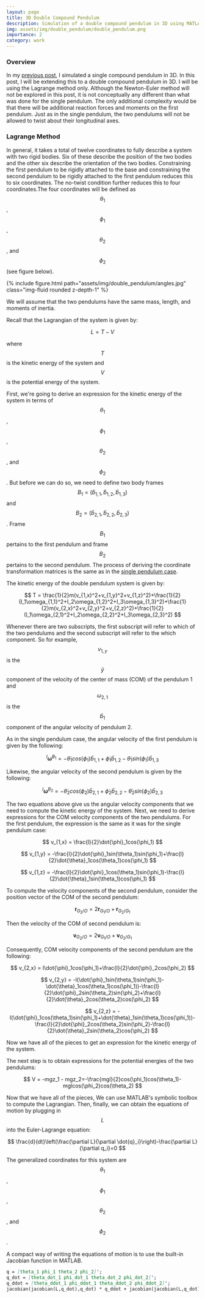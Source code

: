 ```yaml
---
layout: page
title: 3D Double Compound Pendulum
description: Simulation of a double compound pendulum in 3D using MATLAB.
img: assets/img/double_pendulum/double_pendulum.png
importance: 2
category: work
---
```

### Overview
In my <a href="https://jinhyunpark2459.github.io/projects/single_pendulum/">previous post</a>, I simulated a single compound pendulum in 3D. In this post, I will be extending this to a double compound pendulum in 3D. I will be using the Lagrange method only. Although the Newton-Euler method will not be explored in this post, it is not conceptually any different than what was done for the single pendulum. The only additional complexity would be that there will be additional reaction forces and moments on the first pendulum. Just as in the single pendulum, the two pendulums will not be allowed to twist about their longitudinal axes.

### Lagrange Method
In general, it takes a total of twelve coordinates to fully describe a system with two rigid bodies. Six of these describe the position of the two bodies and the other six describe the orientation of the two bodies. Constraining the first pendulum to be rigidly attached to the base and constraining the second pendulum to be rigidly attached to the first pendulum reduces this to six coordinates. The no-twist condition further reduces this to four coordinates.The four coordinates will be defined as $$\theta_1$$, $$\phi_1$$, $$\theta_2$$, and $$\phi_2$$ (see figure below).

<div class="row justify-content-sm-center">
    <div class="col-sm-8 mt-3 mt-md-0">
        {% include figure.html path="assets/img/double_pendulum/angles.jpg" class="img-fluid rounded z-depth-1" %}
    </div>
</div>

We will assume that the two pendulums have the same mass, length, and moments of inertia.

Recall that the Lagrangian of the system is given by:

$$
L = T - V
$$

where $$T$$ is the kinetic energy of the system and $$V$$ is the potential energy of the system.

First, we're going to derive an expression for the kinetic energy of the system in terms of $$\theta_1$$, $$\phi_1$$, $$\theta_2$$, and $$\phi_2$$. But before we can do so, we need to define two body frames $$B_1=(\hat{b}_{1,1},\hat{b}_{1,2},\hat{b}_{1,3})$$ and $$B_2=(\hat{b}_{2,1},\hat{b}_{2,2},\hat{b}_{2,3})$$. Frame $$B_1$$ pertains to the first pendulum and frame $$B_2$$ pertains to the second pendulum. The process of deriving the coordinate transformation matrices is the same as in the <a href="https://jinhyunpark2459.github.io/projects/single_pendulum/">single pendulum case</a>.

The kinetic energy of the double pendulum system is given by:

$$
T = \frac{1}{2}m(v_{1,x}^2+v_{1,y}^2+v_{1,z}^2)+\frac{1}{2}(I_1\omega_{1,1}^2+I_2\omega_{1,2}^2+I_3\omega_{1,3}^2)+\frac{1}{2}m(v_{2,x}^2+v_{2,y}^2+v_{2,z}^2)+\frac{1}{2}(I_1\omega_{2,1}^2+I_2\omega_{2,2}^2+I_3\omega_{2,3}^2)
$$

Whenever there are two subscripts, the first subscript will refer to which of the two pendulums and the second subscript will refer to the which component. So for example, $$v_{1,y}$$ is the $$\hat{y}$$ component of the velocity of the center of mass (COM) of the pendulum 1 and $$\omega_{2,1}$$ is the $$\hat{b}_1$$ component of the angular velocity of pendulum 2.

As in the single pendulum case, the angular velocity of the first pendulum is given by the following:

$$
{}^I\mathbf{\omega}^{B_1}=-\dot{\theta}_1cos(\phi_1)\hat{b}_{1,1}+\dot{\phi}_1\hat{b}_{1,2}-\dot{\theta}_1sin(\phi_1)\hat{b}_{1,3}
$$

Likewise, the angular velocity of the second pendulum is given by the following:

$$
{}^I\mathbf{\omega}^{B_2}=-\dot{\theta}_2cos(\phi_2)\hat{b}_{2,1}+\dot{\phi}_2\hat{b}_{2,2}-\dot{\theta}_2sin(\phi_2)\hat{b}_{2,3}
$$

The two equations above give us the angular velocity components that we need to compute the kinetic energy of the system. Next, we need to derive expressions for the COM velocity components of the two pendulums. For the first pendulum, the expression is the same as it was for the single pendulum case:

$$
v_{1,x} = \frac{l}{2}\dot{\phi}_1cos(\phi_1)
$$

$$
v_{1,y} = -\frac{l}{2}\dot{\phi}_1sin(\theta_1)sin(\phi_1)+\frac{l}{2}\dot{\theta}_1cos(\theta_1)cos(\phi_1)
$$

$$
v_{1,z} = -\frac{l}{2}\dot{\phi}_1cos(\theta_1)sin(\phi_1)-\frac{l}{2}\dot{\theta}_1sin(\theta_1)cos(\phi_1)
$$

To compute the velocity components of the second pendulum, consider the position vector of the COM of the second pendulum:

$$
\mathbf{r}_{G_2/O}=2\mathbf{r}_{G_1/O}+\mathbf{r}_{G_2/G_1}
$$

Then the velocity of the COM of second pendulum is:

$$
\mathbf{v}_{G_2/O}=2\mathbf{v}_{G_1/O}+\mathbf{v}_{G_2/G_1}
$$

Consequently, COM velocity components of the second pendulum are the following:

$$
v_{2,x} = l\dot{\phi}_1cos(\phi_1)+\frac{l}{2}\dot{\phi}_2cos(\phi_2)
$$

$$
v_{2,y} = -l(\dot{\phi}_1sin(\theta_1)sin(\phi_1)-\dot{\theta}_1cos(\theta_1)cos(\phi_1))-\frac{l}{2}\dot{\phi}_2sin(\theta_2)sin(\phi_2)+\frac{l}{2}\dot{\theta}_2cos(\theta_2)cos(\phi_2)
$$

$$
v_{2,z} = -l(\dot{\phi}_1cos(\theta_1)sin(\phi_1)+\dot{\theta}_1sin(\theta_1)cos(\phi_1))-\frac{l}{2}\dot{\phi}_2cos(\theta_2)sin(\phi_2)-\frac{l}{2}\dot{\theta}_2sin(\theta_2)cos(\phi_2)
$$

Now we have all of the pieces to get an expression for the kinetic energy of the system.

The next step is to obtain expressions for the potential energies of the two pendulums:

$$
V = -mgz_1 - mgz_2=-\frac{mgl}{2}cos(\phi_1)cos(\theta_1)-mglcos(\phi_2)cos(\theta_2)
$$

Now that we have all of the pieces, We can use MATLAB's symbolic toolbox to compute the Lagrangian. Then, finally, we can obtain the equations of motion by plugging in $$L$$ into the Euler-Lagrange equation:

$$
\frac{d}{dt}\left(\frac{\partial L}{\partial \dot{q}_i}\right)-\frac{\partial L}{\partial q_i}=0
$$

The generalized coordinates for this system are $$\theta_1$$, $$\phi_1$$, $$\theta_2$$, and $$\phi_2$$.

A compact way of writing the equations of motion is to use the built-in Jacobian function in MATLAB.

````markdown
q = [theta_1 phi_1 theta_2 phi_2]';
q_dot = [theta_dot_1 phi_dot_1 theta_dot_2 phi_dot_2]';
q_ddot = [theta_ddot_1 phi_ddot_1 theta_ddot_2 phi_ddot_2]';
jacobian(jacobian(L,q_dot),q_dot) * q_ddot + jacobian(jacobian(L,q_dot),q) * q_dot - jacobian(L,q)' == 0;
````
